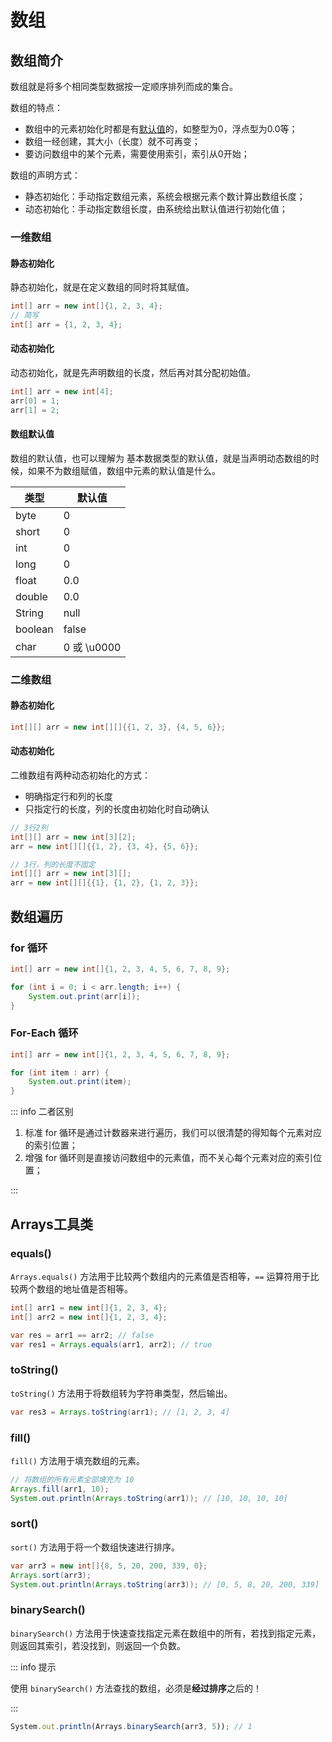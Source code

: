 # 数组

## 数组简介

数组就是将多个相同类型数据按一定顺序排列而成的集合。

数组的特点：

- 数组中的元素初始化时都是有[默认值](#数组默认值)的，如整型为0，浮点型为0.0等；
- 数组一经创建，其大小（长度）就不可再变；
- 要访问数组中的某个元素，需要使用索引，索引从0开始；

数组的声明方式：

- 静态初始化：手动指定数组元素，系统会根据元素个数计算出数组长度；
- 动态初始化：手动指定数组长度，由系统给出默认值进行初始化值；



### 一维数组

#### 静态初始化

静态初始化，就是在定义数组的同时将其赋值。

```java
int[] arr = new int[]{1, 2, 3, 4};
// 简写
int[] arr = {1, 2, 3, 4};
```



#### 动态初始化

动态初始化，就是先声明数组的长度，然后再对其分配初始值。

```java
int[] arr = new int[4];
arr[0] = 1;
arr[1] = 2;
```



#### 数组默认值

数组的默认值，也可以理解为 基本数据类型的默认值，就是当声明动态数组的时候，如果不为数组赋值，数组中元素的默认值是什么。

| 类型    | 默认值      |
| ------- | ----------- |
| byte    | 0           |
| short   | 0           |
| int     | 0           |
| long    | 0           |
| float   | 0.0         |
| double  | 0.0         |
| String  | null        |
| boolean | false       |
| char    | 0 或 \u0000 |



### 二维数组

#### 静态初始化

```java
int[][] arr = new int[][]{{1, 2, 3}, {4, 5, 6}};
```



#### 动态初始化

二维数组有两种动态初始化的方式：

- 明确指定行和列的长度
- 只指定行的长度，列的长度由初始化时自动确认

```java
// 3行2列
int[][] arr = new int[3][2];
arr = new int[][]{{1, 2}, {3, 4}, {5, 6}};

// 3行，列的长度不固定
int[][] arr = new int[3][];
arr = new int[][]{{1}, {1, 2}, {1, 2, 3}};
```



## 数组遍历

### for 循环

```java
int[] arr = new int[]{1, 2, 3, 4, 5, 6, 7, 8, 9};

for (int i = 0; i < arr.length; i++) {
    System.out.print(arr[i]);
}
```



### For-Each 循环

```java
int[] arr = new int[]{1, 2, 3, 4, 5, 6, 7, 8, 9};

for (int item : arr) {
    System.out.print(item);
}
```



::: info 二者区别

1. 标准 for 循环是通过计数器来进行遍历，我们可以很清楚的得知每个元素对应的索引位置；
2. 增强 for 循环则是直接访问数组中的元素值，而不关心每个元素对应的索引位置；

:::


## Arrays工具类

### equals()

`Arrays.equals()` 方法用于比较两个数组内的元素值是否相等，`==` 运算符用于比较两个数组的地址值是否相等。

```java
int[] arr1 = new int[]{1, 2, 3, 4};
int[] arr2 = new int[]{1, 2, 3, 4};

var res = arr1 == arr2; // false
var res1 = Arrays.equals(arr1, arr2); // true
```



### toString()

`toString()` 方法用于将数组转为字符串类型，然后输出。

```java
var res3 = Arrays.toString(arr1); // [1, 2, 3, 4]
```



### fill()

`fill()` 方法用于填充数组的元素。

```java
// 将数组的所有元素全部填充为 10
Arrays.fill(arr1, 10);
System.out.println(Arrays.toString(arr1)); // [10, 10, 10, 10]
```



### sort()

`sort()` 方法用于将一个数组快速进行排序。

```java
var arr3 = new int[]{8, 5, 20, 200, 339, 0};
Arrays.sort(arr3);
System.out.println(Arrays.toString(arr3)); // [0, 5, 8, 20, 200, 339]
```



### binarySearch()

`binarySearch()` 方法用于快速查找指定元素在数组中的所有，若找到指定元素，则返回其索引，若没找到，则返回一个负数。

::: info 提示

使用 `binarySearch()`  方法查找的数组，必须是**经过排序**之后的！

:::

```js
System.out.println(Arrays.binarySearch(arr3, 5)); // 1
```
